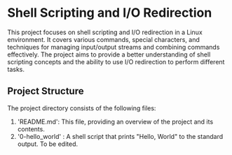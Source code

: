 # Shell Scripting and I/O Redirection

This project focuses on shell scripting and I/O redirection in a Linux environment. It covers various commands, special characters, and techniques for managing input/output streams and combining commands effectively. The project aims to provide a better understanding of shell scripting concepts and the ability to use I/O redirection to perform different tasks.

## Project Structure

The project directory consists of the following files:
1. 'README.md': This file, providing an overview of the project and its contents.
2. '0-hello_world' : A shell script that prints "Hello, World" to the standard output.
To be edited.

